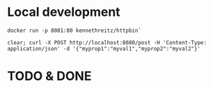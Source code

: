 # Local development

```
docker run -p 8081:80 kennethreitz/httpbin`

clear; curl -X POST http://localhost:8080/post -H 'Content-Type: application/json' -d '{"myprop1":"myval1","myprop2":"myval2"}'

```

# TODO & DONE


